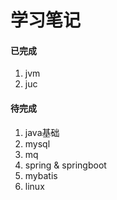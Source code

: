 # 学习笔记

#### 已完成
1. jvm 
2. juc

#### 待完成

1. java基础 
2. mysql
3. mq
4. spring & springboot
5. mybatis
6. linux
